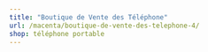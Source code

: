 ```yaml
---
title: "Boutique de Vente des Téléphone"
url: /macenta/boutique-de-vente-des-telephone-4/
shop: téléphone portable
---
```

